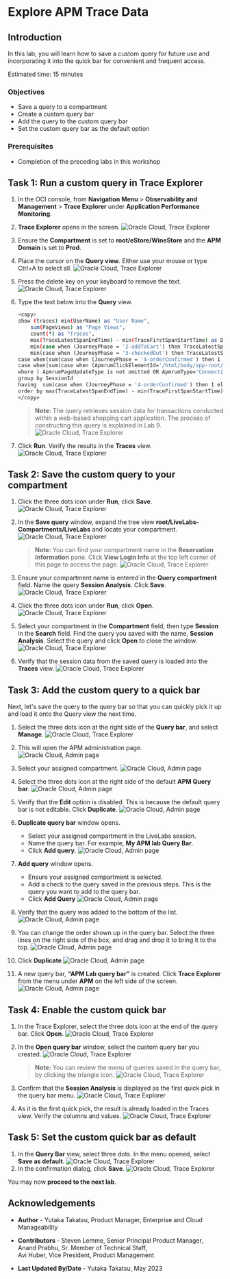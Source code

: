 # Explore APM Trace Data

## Introduction

In this lab, you will learn how to save a custom query for future use and incorporating it into the quick bar for convenient and frequent access.

Estimated time: 15 minutes

### Objectives

* Save a query to a compartment
* Create a custom query bar
* Add the query to the custom query bar
* Set the custom query bar as the default option

### Prerequisites

* Completion of the preceding labs in this workshop

## Task 1: Run a custom query in Trace Explorer

1. In the OCI console, from **Navigation Menu** > **Observability and Management** > **Trace Explorer** under **Application Performance Monitoring**.

2. **Trace Explorer** opens in the screen.
    ![Oracle Cloud, Trace Explorer](images/6-1-1-te-landing-page.png " ")

3. Ensure the **Compartment** is set to **root/eStore/WineStore** and the **APM Domain** is set to **Prod**.

4. Place the cursor on the **Query view**. Either use your mouse or type Ctrl+A to select all.
    ![Oracle Cloud, Trace Explorer](images/6-1-2-queryview-selectall.png " ")
5. Press the delete key on your keyboard to remove the text.
    ![Oracle Cloud, Trace Explorer](images/6-1-3-queryview-blank.png " ")
6. Type the text below into the **Query** view.

	``` bash
	<copy>
	show (traces) min(UserName) as "User Name",
		sum(PageViews) as "Page Views",
		count(*) as "Traces",
		max(TraceLatestSpanEndTime) - min(TraceFirstSpanStartTime) as Duration,
		min(case when (JourneyPhase = '2-addToCart') then TraceLatestSpanEndTime  end ) - min(TraceFirstSpanStartTime) as "time to addToCart",
		min(case when (JourneyPhase = '3-checkedOut') then TraceLatestSpanEndTime  end ) - min(TraceFirstSpanStartTime) as "time to checkOut",
	case when(sum(case when (JourneyPhase = '4-orderConfirmed') then 1 else 0 end))>0 then 'reached' else '0' end as step4,
	case when(sum(case when (ApmrumClickElementId='/html/body/app-root/app-prod-list/div/div[3]/div[4]/mat-card/mat-card-actions/button/span') then 1 else 0 end))>0 then 'clicked' else '-' end as Button
	where ( ApmrumPageUpdateType is not omitted OR ApmrumType='Connection')
	group by SessionId
	having  sum(case when (JourneyPhase = '4-orderConfirmed') then 1 else 0 end) >0
	order by max(TraceLatestSpanEndTime) - min(TraceFirstSpanStartTime) desc
	</copy>
	```

      > **Note:** The query retrieves session data for transactions conducted within a web-based shopping cart application. The process of constructing this query is explained in Lab 9.
    ![Oracle Cloud, Trace Explorer](images/6-1-4-custom-query.png " ")

7. Click **Run**. Verify the results in the **Traces** view.
    ![Oracle Cloud, Trace Explorer](images/6-1-5-session-traces.png " ")


## Task 2: Save the custom query to your compartment

1. Click the three dots icon under **Run**, click **Save**.
    ![Oracle Cloud, Trace Explorer](images/6-2-1-custom-query.png " ")
2. In the **Save query** window, expand the tree view **root/LiveLabs-Compartments/LiveLabs** and locate your compartment.
    ![Oracle Cloud, Trace Explorer](images/6-2-2-select-compartment.png " ")
      > **Note:** You can find your compartment name in the **Reservation Information** pane. Click **View Login Info** at the top left corner of this page to access the page.
	      ![Oracle Cloud, Trace Explorer](images/6-2-3-compartment-name.png " ")

3. Ensure your compartment name is entered in the **Query compartment** field. Name the query **Session Analysis**. Click **Save**.
    ![Oracle Cloud, Trace Explorer](images/6-2-4-save-query.png " ")
4. Click the three dots icon under **Run**, click **Open**.
    ![Oracle Cloud, Trace Explorer](images/6-2-5-find-query.png " ")
5. Select your compartment in the **Compartment** field, then type **Session** in the **Search** field. Find the query you saved with the name, **Session Analysis**. Select the query and click **Open** to close the window.
    ![Oracle Cloud, Trace Explorer](images/6-2-6-custom-query.png " ")

6. Verify that the session data from the saved query is loaded into the **Traces** view. 
    ![Oracle Cloud, Trace Explorer](images/6-2-7-view-traces.png " ")

## Task 3: Add the custom query to a quick bar

Next, let's save the query to the query bar so that you can quickly pick it up and load it onto the Query view the next time.

1. Select the three dots icon at the right side of the **Query bar**, and select **Manage**.
    ![Oracle Cloud, Trace Explorer](images/6-3-1-open-query-bar-options.png " ")
2. This will open the APM administration page.
    ![Oracle Cloud, Admin page](images/6-3-2-admin-page-quick-bar.png " ")
3. Select your assigned compartment.
    ![Oracle Cloud, Admin page](images/6-3-3-treeview-compartment.png " ")

4. Select the three dots icon at the right side of the default **APM Query bar**. 
	![Oracle Cloud, Admin page](images/6-3-4-select-compartment.png " ")
5. Verify that the **Edit** option is disabled. This is because the default query bar is not editable. Click **Duplicate**.
	![Oracle Cloud, Admin page](images/6-3-5-quickbar-option-dupe.png " ")

6. **Duplicate query bar** window opens.
	* Select your assigned compartment in the LiveLabs session.
	* Name the query bar. For example, **My APM lab Query Bar**.
	* Click **Add query**.
	![Oracle Cloud, Admin page](images/6-3-6-name-duplicated-qbar.png " ")
7. **Add query** window opens.
	* Ensure your assigned compartment is selected.
	* Add a check to the query saved in the previous steps. This is the query you want to add to the query bar.
	* Click **Add Query**
	![Oracle Cloud, Admin page](images/6-3-7-add-query-to-qbar.png " ")

8. Verify that the query was added to the bottom of the list.
	![Oracle Cloud, Admin page](images/6-3-8-verify-query-added.png " ")
9. You can change the order shown up in the query bar. Select the three lines on the right side of the box, and drag and drop it to bring it to the top.
	![Oracle Cloud, Admin page](images/6-3-9-drag-drop-query.png " ")
10. Click **Duplicate** 
	![Oracle Cloud, Admin page](images/6-3-10-click-duplicate.png " ")

11. A new query bar, **“APM Lab query bar”** is created. Click **Trace Explorer** from the menu under **APM** on the left side of the screen. 
	![Oracle Cloud, Admin page](images/6-3-11-confirm-new-qbar.png " ")

## Task 4: Enable the custom quick bar

1. In the Trace Explorer, select the three dots icon at the end of the query bar. Click **Open**.
	![Oracle Cloud, Trace Explorer](images/6-4-1-open-qbar-options.png " ")
2. In the **Open query bar** window, select the custom query bar you created.
	![Oracle Cloud, Trace Explorer](images/6-4-2-open-qbar-compartment.png " ")

     > **Note:** You can review the menu of queries saved in the query bar, by clicking the triangle icon.
	![Oracle Cloud, Trace Explorer](images/6-4-3-review-saved-queries.png " ")
3. Confirm that the **Session Analysis** is displayed as the first quick pick in the query bar menu. 
	![Oracle Cloud, Trace Explorer](images/6-4-4-confirm-custom-qbar.png " ")

4. As it is the first quick pick, the result is already loaded in the Traces view. Verify the columns and values.
	![Oracle Cloud, Trace Explorer](images/6-4-5-confirm-traces.png " ")

## Task 5: Set the custom quick bar as default

1. In the **Query Bar** view, select three dots. In the menu opened, select **Save as default**.
	![Oracle Cloud, Trace Explorer](images/6-5-1-open-qbar-options.png " ")
2. In the confirmation dialog, click **Save**.
	![Oracle Cloud, Trace Explorer](images/6-5-2-open-qbar-options.png " ")

You may now **proceed to the next lab**.

## Acknowledgements
* **Author** - Yutaka Takatsu, Product Manager, Enterprise and Cloud Manageability
- **Contributors** - Steven Lemme, Senior Principal Product Manager,  
Anand Prabhu, Sr. Member of Technical Staff,  
Avi Huber, Vice President, Product Management
* **Last Updated By/Date** - Yutaka Takatsu, May 2023
